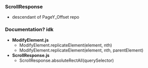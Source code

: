 ### ScrollResponse
- descendant of PageY_Offset repo

### Documentation? idk
- **ModifyElement.js**
    - ModifyElement.replicateElement(element, nth)
    - ModifyElement.replicateElement(element, nth, parentElement)
- **ScrollResponse.js**
    - ScrollResponse.absoluteRectAll(querySelector)